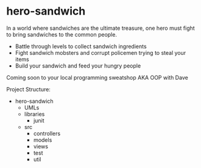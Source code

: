 # hero-sandwich

In a world where sandwiches are the ultimate treasure, one hero must fight to bring sandwiches to the common people.

- Battle through levels to collect sandwich ingredients
- Fight sandwich mobsters and corrupt policemen trying to steal your items
- Build your sandwich and feed your hungry people

Coming soon to your local programming sweatshop AKA OOP with Dave

Project Structure:
* hero-sandwich
  * UMLs
  * libraries
    * junit
  * src
    * controllers
    * models
    * views
    * test
    * util
